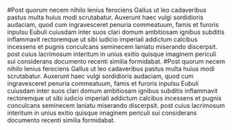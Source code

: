 #Post quorum necem nihilo lenius ferociens Gallus ut leo cadaveribus pastus multa huius modi scrutabatur.
Auxerunt haec vulgi sordidioris audaciam, quod cum ingravesceret penuria commeatuum, famis et furoris inpulsu Eubuli cuiusdam inter suos clari domum ambitiosam ignibus subditis inflammavit rectoremque ut sibi iudicio imperiali addictum calcibus incessens et pugnis conculcans seminecem laniatu miserando discerpsit. post cuius lacrimosum interitum in unius exitio quisque imaginem periculi sui considerans documento recenti similia formidabat.
#Post quorum necem nihilo lenius ferociens Gallus ut leo cadaveribus pastus multa huius modi scrutabatur.
Auxerunt haec vulgi sordidioris audaciam, quod cum ingravesceret penuria commeatuum, famis et furoris inpulsu Eubuli cuiusdam inter suos clari domum ambitiosam ignibus subditis inflammavit rectoremque ut sibi iudicio imperiali addictum calcibus incessens et pugnis conculcans seminecem laniatu miserando discerpsit. post cuius lacrimosum interitum in unius exitio quisque imaginem periculi sui considerans documento recenti similia formidabat.